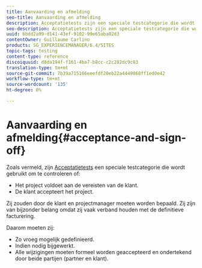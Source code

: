```yaml
---
title: Aanvaarding en afmelding
seo-title: Aanvaarding en afmelding
description: Acceptatietests zijn een speciale testcategorie die wordt gebruikt om te controleren of het project aan de vereisten van de klant voldoet en of de klant het project accepteert
seo-description: Acceptatietests zijn een speciale testcategorie die wordt gebruikt om te controleren of het project aan de vereisten van de klant voldoet en of de klant het project accepteert
uuid: 6bdd2a99-d141-43ef-9102-99e65aba02d3
contentOwner: Guillaume Carlino
products: SG_EXPERIENCEMANAGER/6.4/SITES
topic-tags: testing
content-type: reference
discoiquuid: d8da194f-f161-4ba7-b8cc-c2c282dc9c83
translation-type: tm+mt
source-git-commit: 7b39a715166eeefdf20eb22a4449068ff1ed0e42
workflow-type: tm+mt
source-wordcount: '135'
ht-degree: 0%

---
```



# Aanvaarding en afmelding{#acceptance-and-sign-off}

Zoals vermeld, zijn [Acceptatietests](/help/sites-developing/planning.md) een speciale testcategorie die wordt gebruikt om te controleren of:

* Het project voldoet aan de vereisten van de klant.
* De klant accepteert het project.

Zij zouden door de klant en projectmanager moeten worden bepaald. Zij zijn van bijzonder belang omdat zij vaak verband houden met de definitieve facturering.

Daarom moeten zij:

* Zo vroeg mogelijk gedefinieerd.
* Indien nodig bijgewerkt.
* Alle wijzigingen moeten formeel worden geaccepteerd en ondertekend door beide partijen (partner en klant).

